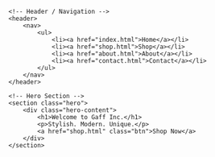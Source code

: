 <!DOCTYPE html>
<html lang="en">
<head>
    <meta charset="UTF-8">
    <meta name="viewport" content="width=device-width, initial-scale=1.0">
    <title>Gaff Inc.</title>
    <link rel="stylesheet" href="assets/css/style.css">
</head>
<body>

    <!-- Header / Navigation -->
    <header>
        <nav>
            <ul>
                <li><a href="index.html">Home</a></li>
                <li><a href="shop.html">Shop</a></li>
                <li><a href="about.html">About</a></li>
                <li><a href="contact.html">Contact</a></li>
            </ul>
        </nav>
    </header>

    <!-- Hero Section -->
    <section class="hero">
        <div class="hero-content">
            <h1>Welcome to Gaff Inc.</h1>
            <p>Stylish. Modern. Unique.</p>
            <a href="shop.html" class="btn">Shop Now</a>
        </div>
    </section>

</body>
</html>
